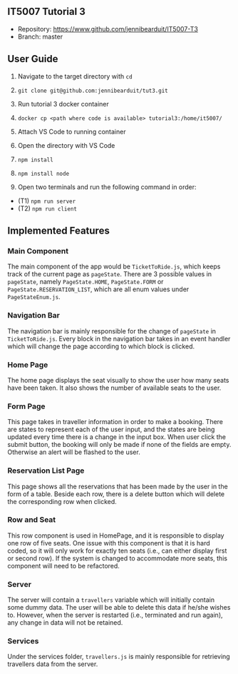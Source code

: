 ## IT5007 Tutorial 3

- Repository: https://www.github.com/jennibearduit/IT5007-T3
- Branch: master

## User Guide

1. Navigate to the target directory with `cd`

2. `git clone git@github.com:jennibearduit/tut3.git`

3. Run tutorial 3 docker container

4. `docker cp <path where code is available> tutorial3:/home/it5007/`

5. Attach VS Code to running container

6. Open the directory with VS Code

7. `npm install`

8. `npm install node`

9. Open two terminals and run the following command in order:
  - (T1) `npm run server`
  - (T2) `npm run client`


## Implemented Features

### Main Component

The main component of the app would be `TicketToRide.js`, which keeps track of the current page as `pageState`.  There are 3 possible values in `pageState`, namely `PageState.HOME`, `PageState.FORM` or `PageState.RESERVATION_LIST`, which are all enum values under `PageStateEnum.js`. 

### Navigation Bar

The navigation bar is mainly responsible for the change of `pageState` in `TicketToRide.js`. Every block in the navigation bar takes in an event handler which will change the page according to which block is clicked.

### Home Page

The home page displays the seat visually to show the user how many seats have been taken. It also shows the number of available seats to the user.


### Form Page

This page takes in traveller information in order to make a booking. There are states to represent each of the user input, and the states are being updated every time there is a change in the input box. When user click the submit button, the booking will only be made if none of the fields are empty. Otherwise an alert will be flashed to the user.

### Reservation List Page

This page shows all the reservations that has been made by the user in the form of a table. Beside each row, there is a delete button which will delete the corresponding row when clicked.

### Row and Seat

This row component is used in HomePage, and it is responsible to display one row of five seats. One issue with this component is that it is hard coded, so it will only work for exactly ten seats (i.e., can either display first or second row). If the system is changed to accommodate more seats, this component will need to be refactored.
 
### Server

The server will contain a `travellers` variable which will initially contain some dummy data. The user will be able to delete this data if he/she wishes to. However, when the server is restarted (i.e., terminated and run again), any change in data will not be retained.

### Services

Under the services folder, `travellers.js` is mainly responsible for retrieving travellers data from the server. 

